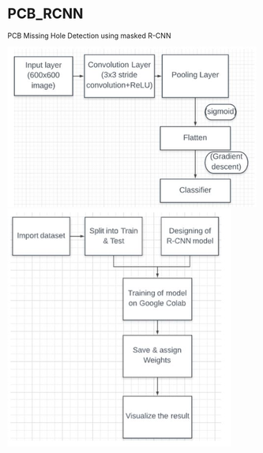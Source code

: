 # PCB_RCNN
PCB Missing Hole Detection using masked R-CNN


![Flow Chart](https://github.com/RoKu1/PCB_RCNN/blob/master/Model.JPG)
![Flow Chart](https://github.com/RoKu1/PCB_RCNN/blob/master/Flow_Chart.JPG)

